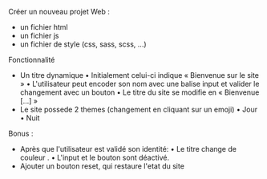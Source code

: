 Créer un nouveau projet Web :
 - un fichier html
 - un fichier js
 - un fichier de style (css, sass, scss, ...)

Fonctionnalité
 - Un titre dynamique
    • Initialement celui-ci indique « Bienvenue sur le site »
    • L'utilisateur peut encoder son nom avec une balise input et 
      valider le changement avec un bouton
    • Le titre du site se modifie en « Bienvenue [...] »
 - Le site possede 2 themes (changement en cliquant sur un emoji)
    • Jour
    • Nuit

Bonus : 
 - Après que l'utilisateur est validé son identité:
    • Le titre change de couleur .
    • L'input et le bouton sont déactivé.
 - Ajouter un bouton reset, qui restaure l'etat du site 